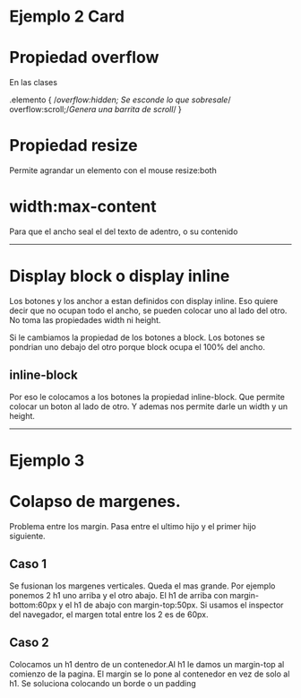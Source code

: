 # Ejemplo 2 Card

# Propiedad overflow
En las clases

.elemento {
    /*overflow:hidden; Se esconde lo que sobresale*/
    overflow:scroll;/*Genera una barrita de scroll*/
}

# Propiedad resize
Permite agrandar un elemento con el mouse
resize:both

# width:max-content
Para que el ancho seal el del texto de adentro, o su contenido


---

# Display block o display inline

Los botones y los anchor a estan definidos con display inline.
Eso quiere decir que no ocupan todo el ancho, se pueden colocar uno al lado del otro. No toma las propiedades width ni height.

Si le cambiamos la propiedad de los botones a block.
Los botones se pondrian uno debajo del otro porque block ocupa el 100% del ancho.


## inline-block
Por eso le colocamos a los botones la propiedad inline-block.
Que permite colocar un boton al lado de otro. Y ademas nos permite darle un width y un height.

---

# Ejemplo 3

# Colapso de margenes.
Problema entre los margin.
Pasa entre el ultimo hijo y el primer hijo siguiente.

## Caso 1
Se fusionan los margenes verticales. Queda el mas grande.
Por ejemplo ponemos 2 h1 uno arriba y el otro abajo. El h1 de arriba con margin-bottom:60px y el h1 de abajo con margin-top:50px. 
Si usamos el inspector del navegador, el margen total entre los 2 es de 60px.

## Caso 2
Colocamos un h1 dentro de un contenedor.Al h1 le damos un margin-top  al comienzo de la pagina. El margin se lo pone al contenedor en vez de solo al h1. Se soluciona colocando un borde o un padding 


